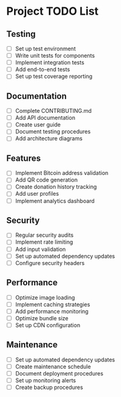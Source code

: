 # Project TODO List

## Testing
- [ ] Set up test environment
- [ ] Write unit tests for components
- [ ] Implement integration tests
- [ ] Add end-to-end tests
- [ ] Set up test coverage reporting

## Documentation
- [ ] Complete CONTRIBUTING.md
- [ ] Add API documentation
- [ ] Create user guide
- [ ] Document testing procedures
- [ ] Add architecture diagrams

## Features
- [ ] Implement Bitcoin address validation
- [ ] Add QR code generation
- [ ] Create donation history tracking
- [ ] Add user profiles
- [ ] Implement analytics dashboard

## Security
- [ ] Regular security audits
- [ ] Implement rate limiting
- [ ] Add input validation
- [ ] Set up automated dependency updates
- [ ] Configure security headers

## Performance
- [ ] Optimize image loading
- [ ] Implement caching strategies
- [ ] Add performance monitoring
- [ ] Optimize bundle size
- [ ] Set up CDN configuration

## Maintenance
- [ ] Set up automated dependency updates
- [ ] Create maintenance schedule
- [ ] Document deployment procedures
- [ ] Set up monitoring alerts
- [ ] Create backup procedures 